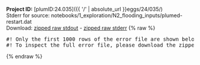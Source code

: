 **Project ID:** [plumID:24.035]({{ '/' | absolute_url }}eggs/24/035/)  
Stderr for source:  notebooks/1_exploration/N2_flooding_inputs/plumed-restart.dat   
Download: [zipped raw stdout](plumed-restart.dat.plumed.stdout.txt.zip) - [zipped raw stderr](plumed-restart.dat.plumed.stderr.txt.zip) 
{% raw %}
<pre>
#! Only the first 1000 rows of the error file are shown below
#! To inspect the full error file, please download the zipped raw stderr file above
</pre>
{% endraw %}
